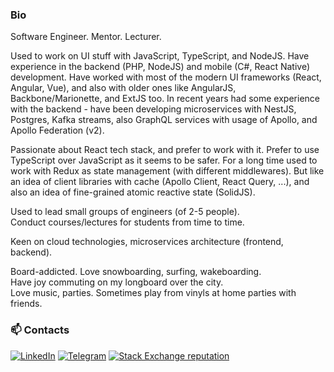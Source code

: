 ### Bio
Software Engineer. Mentor. Lecturer.

Used to work on UI stuff with JavaScript, TypeScript, and NodeJS.
Have experience in the backend (PHP, NodeJS) and mobile (C#, React Native) development.
Have worked with most of the modern UI frameworks (React, Angular, Vue),
and also with older ones like AngularJS, Backbone/Marionette,
and ExtJS too.
In recent years had some experience with the backend - have been developing microservices with NestJS, Postgres, Kafka streams, also GraphQL services with usage of Apollo, and Apollo Federation (v2).

Passionate about React tech stack, and prefer to work with it. Prefer to use TypeScript over JavaScript as it seems to be safer. For a long time used to work with Redux as state management (with different middlewares). But like an idea of client libraries with cache (Apollo Client, React Query, ...),
and also an idea of fine-grained atomic reactive state (SolidJS).

Used to lead small groups of engineers (of 2-5 people).
\
Conduct courses/lectures for students from time to time.

Keen on cloud technologies, microservices architecture (frontend, backend).


Board-addicted. Love snowboarding, surfing, wakeboarding.
\
Have joy commuting on my longboard over the city.
\
Love music, parties. Sometimes play from vinyls at home parties with friends.


### 📫 Contacts

[![LinkedIn](https://img.shields.io/badge/LinkedIn-0077B5?style=for-the-badge&logo=linkedin&logoColor=white)](https://linkedin.com/in/gulchak-zakhar)
[![Telegram](https://img.shields.io/badge/Telegram-2CA5E0?style=for-the-badge&logo=telegram&logoColor=white)](https://t.me/ZakharGV)
[![Stack Exchange reputation](https://img.shields.io/stackexchange/stackoverflow/r/3659811?color=rgb%28244%2C%20130%2C%2037%29&label=StackOverflow&style=for-the-badge)](https://stackoverflow.com/users/3659811/zakhar-gulchak)

<!--
- 🌱 I’m currently learning ...
- 👯 I’m looking to collaborate on ...
- 🤔 I’m looking for help with ...
- 💬 Ask me about ...
- 📫 How to reach me: ...
- 😄 Pronouns: ...
- ⚡ Fun fact: ...
-->
